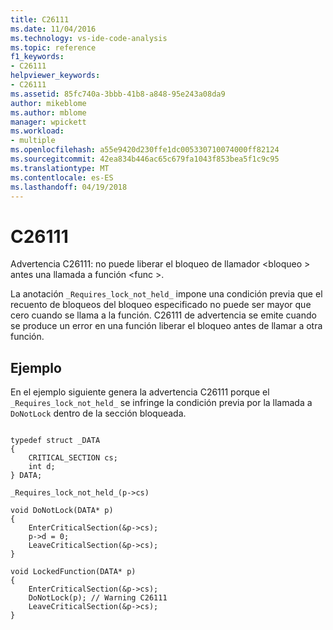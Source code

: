 ```yaml
---
title: C26111
ms.date: 11/04/2016
ms.technology: vs-ide-code-analysis
ms.topic: reference
f1_keywords:
- C26111
helpviewer_keywords:
- C26111
ms.assetid: 85fc740a-3bbb-41b8-a848-95e243a08da9
author: mikeblome
ms.author: mblome
manager: wpickett
ms.workload:
- multiple
ms.openlocfilehash: a55e9420d230ffe1dc005330710074000ff82124
ms.sourcegitcommit: 42ea834b446ac65c679fa1043f853bea5f1c9c95
ms.translationtype: MT
ms.contentlocale: es-ES
ms.lasthandoff: 04/19/2018
---
```

# <a name="c26111"></a>C26111
Advertencia C26111: no puede liberar el bloqueo de llamador \<bloqueo > antes una llamada a función \<func >.

 La anotación `_Requires_lock_not_held_` impone una condición previa que el recuento de bloqueos del bloqueo especificado no puede ser mayor que cero cuando se llama a la función. C26111 de advertencia se emite cuando se produce un error en una función liberar el bloqueo antes de llamar a otra función.

## <a name="example"></a>Ejemplo
 En el ejemplo siguiente genera la advertencia C26111 porque el `_Requires_lock_not_held_` se infringe la condición previa por la llamada a `DoNotLock` dentro de la sección bloqueada.

```

typedef struct _DATA
{
    CRITICAL_SECTION cs;
    int d;
} DATA;

_Requires_lock_not_held_(p->cs)

void DoNotLock(DATA* p)
{
    EnterCriticalSection(&p->cs);
    p->d = 0;
    LeaveCriticalSection(&p->cs);
}

void LockedFunction(DATA* p)
{
    EnterCriticalSection(&p->cs);
    DoNotLock(p); // Warning C26111
    LeaveCriticalSection(&p->cs);
}

```